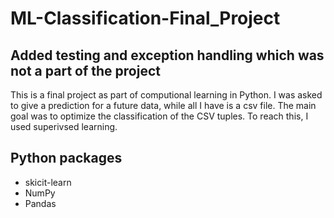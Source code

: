 # ML-Classification-Final_Project
## Added testing and exception handling which was not a part of the project
This is a final project as part of computional learning in Python. 
I was asked to give a prediction for a future data, while all I have is a csv file. The main goal was to optimize the classification of the CSV tuples. To reach this, I used superivsed learning.
## Python packages
- skicit-learn
- NumPy
- Pandas
